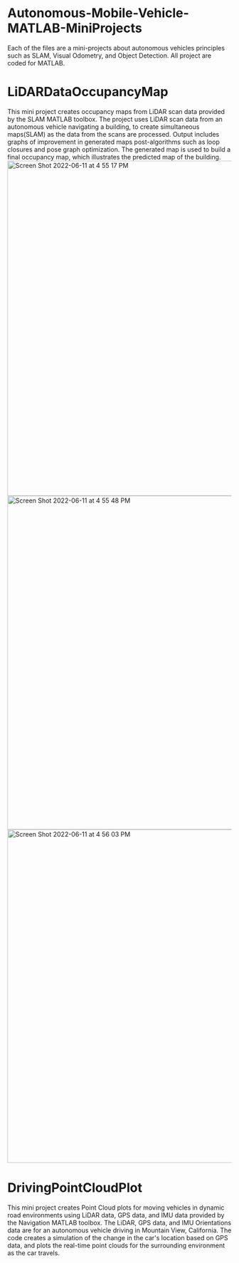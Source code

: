 # Autonomous-Mobile-Vehicle-MATLAB-MiniProjects

Each of the files are a mini-projects about autonomous vehicles principles such as SLAM, Visual Odometry, and Object Detection. All project are coded for MATLAB. 

# LiDARDataOccupancyMap

This mini project creates occupancy maps from LiDAR scan data provided by the SLAM MATLAB toolbox. The project uses LiDAR scan data from an autonomous vehicle navigating a building, to create simultaneous maps(SLAM) as the data from the scans are processed. Output includes graphs of improvement in generated maps post-algorithms such as loop closures and pose graph optimization. The generated map is used to build a final occupancy map, which illustrates the predicted map of the building. 
<img width="753" alt="Screen Shot 2022-06-11 at 4 55 17 PM" src="https://user-images.githubusercontent.com/71840701/173204648-7732d22f-9dd3-4c1c-9cf8-cbff713b356c.png">
<img width="750" alt="Screen Shot 2022-06-11 at 4 55 48 PM" src="https://user-images.githubusercontent.com/71840701/173204650-0039d0f4-8658-4ee8-8276-f302b36a4c67.png">
<img width="749" alt="Screen Shot 2022-06-11 at 4 56 03 PM" src="https://user-images.githubusercontent.com/71840701/173204654-ae18046d-af8f-424e-9ed6-d37aedf32d4b.png">



# DrivingPointCloudPlot

This mini project creates Point Cloud plots for moving vehicles in dynamic road environments using LiDAR data, GPS data, and IMU data provided by the Navigation MATLAB toolbox. The LiDAR, GPS data, and IMU Orientations data are for an autonomous vehicle driving in Mountain View, California. The code creates a simulation of the change in the car's location based on GPS data, and plots the real-time point clouds for the surrounding environment as the car travels. 

